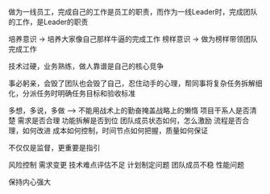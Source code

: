 做为一线员工，完成自己的工作是员工的职责，而作为一线Leader时，完成团队的工作，是Leader的职责

培养意识 -> 培养大家像自己那样牛逼的完成工作
榜样意识 -> 做为榜样带领团队完成工作 

技术过硬，业务熟练，做人靠谱是自己的核心竞争

事必躬亲，会毁了团队也会毁了自己，忍住动手的心理，帮同事将复杂任务拆解细化，分派任务时明确任务目标和验收标准

多想，多说，多做 --> 不能用战术上的勤奋掩盖战略上的懒惰 
	项目干系人是否清楚
	需求是否合理
	功能拆解是否到位
	团队成员状态如何，怎么激励
	流程是否合理，如何改进
	成本如何控制，时间节点如何把握，质量如何保证

不仅仅是监督，更重要是指引 

风险控制
	需求变更
	技术难点评估不足
	计划制定问题
	团队成员不稳
	性能问题

保持内心强大

